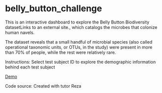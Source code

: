 # belly_button_challenge


This is an interactive dashboard to explore the Belly Button Biodiversity datasetLinks to an external site., which catalogs the microbes that colonize human navels.

The dataset reveals that a small handful of microbial species (also called operational taxonomic units, or OTUs, in the study) were present in more than 70% of people, while the rest were relatively rare.

Instructions:
Select test subject ID to explore the demographic information behind each test subject

[Demo](https://HMiesbauer.github.io/belly_button_challenge/Starter_Code/StarterCode/index.html)



Code source:
Created with tutor Reza

